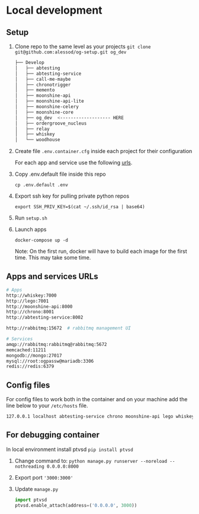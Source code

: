 # Local development

## Setup

1. Clone repo to the same level as your projects `git clone git@github.com:alessod/og-setup.git og_dev`

    ```bash
    ├── Develop
    │   ├── abtesting
    │   ├── abtesting-service
    │   ├── call-me-maybe
    │   ├── chronotrigger
    │   ├── memento
    │   ├── moonshine-api
    │   ├── moonshine-api-lite
    │   ├── moonshine-celery
    │   ├── moonshine-core
    │   ├── og_dev  <------------------- HERE
    │   ├── ordergroove_nucleus
    │   ├── relay
    │   ├── whiskey
    │   └── woodhouse
    ```

2. Create file `.env.container.cfg` inside each project for their configuration

    For each app and service use the following [urls](#apps-and-services-urls).

3. Copy .env.default file inside this repo

    `cp .env.default .env`

4. Export ssh key for pulling private python repos

    `export SSH_PRIV_KEY=$(cat ~/.ssh/id_rsa | base64)`

5. Run `setup.sh`

6. Launch apps

    `docker-compose up -d`

    Note: On the first run, docker will have to build each image for the first time. This may take some time.

## Apps and services URLs

```bash
# Apps
http://whiskey:7000
http://lego:7001
http://moonshine-api:8000
http://chrono:8001
http://abtesting-service:8002

http://rabbitmq:15672  # rabbitmq management UI

# Services
amqp://rabbitmq:rabbitmq@rabbitmq:5672
memcached:11211
mongodb://mongo:27017
mysql://root:ogpassw@mariadb:3306
redis://redis:6379
```

## Config files

For config files to work both in the container and on your machine add the line below to your `/etc/hosts` file.

```bash
127.0.0.1 localhost abtesting-service chrono moonshine-api lego whiskey mariadb memcached mongo rabbitmq redis
```

## For debugging container

In local environment install ptvsd `pip install ptvsd`

1. Change command to: `python manage.py runserver --noreload --nothreading 0.0.0.0:8000`

2. Export port `'3000:3000'`

3. Update `manage.py`

    ```python
    import ptvsd
    ptvsd.enable_attach(address=('0.0.0.0', 3000))
    ```
